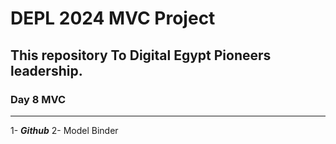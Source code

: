# DEPL 2024 MVC Project
## This repository To Digital Egypt Pioneers leadership.
### Day 8 MVC 
------------------
1- ***Github*** 
2- Model Binder


